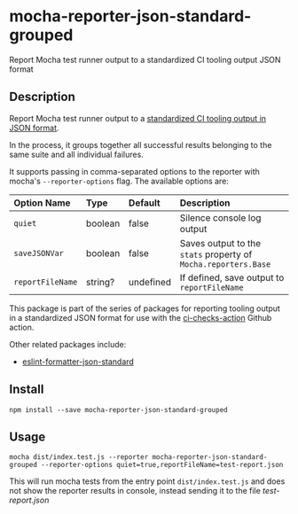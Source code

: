 # mocha-reporter-json-standard-grouped

Report Mocha test runner output to a standardized CI tooling output JSON format

## Description

Report Mocha test runner output to a [standardized CI tooling output in JSON format](https://raw.githubusercontent.com/Hypothesize/mocha-reporter-json-standard-grouped/master/src/check-general.schema.json).

In the process, it groups together all successful results belonging to the same suite and all individual failures.

It supports passing in comma-separated options to the reporter with mocha's `--reporter-options` flag. The available options are:

| Option Name      | Type    | Default   | Description                                                    |
| :--------------- | :------ | :-------- | :------------------------------------------------------------- |
| `quiet`          | boolean | false     | Silence console log output                                     |
| `saveJSONVar`    | boolean | false     | Saves output to the `stats` property of `Mocha.reporters.Base` |
| `reportFileName` | string? | undefined | If defined, save output to `reportFileName`                    |

This package is part of the series of packages for reporting tooling output in a standardized JSON format for use with the [ci-checks-action](https://github.com/marketplace/actions/create-github-checks-from-code-check-script-output-files) Github action.

Other related packages include:

- [eslint-formatter-json-standard](https://www.npmjs.com/package/eslint-formatter-json-standard)

## Install

`npm install --save mocha-reporter-json-standard-grouped`

## Usage

`mocha dist/index.test.js --reporter mocha-reporter-json-standard-grouped --reporter-options quiet=true,reportFileName=test-report.json`

This will run mocha tests from the entry point `dist/index.test.js` and does not show the reporter results in console, instead sending it to the file _test-report.json_
